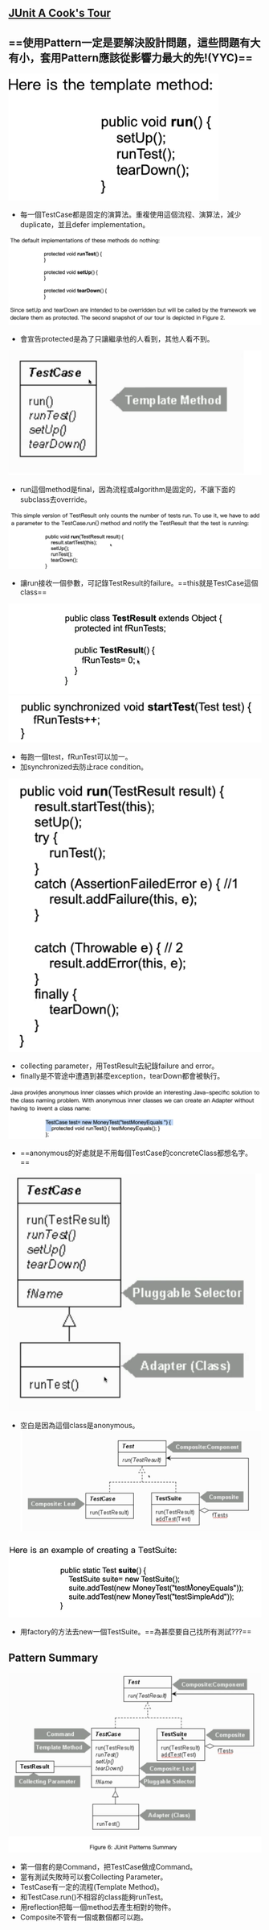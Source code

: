 ## [JUnit A Cook's Tour](<https://www.cs.cmu.edu/~pattis/15-1XX/common/zips/junit4.1/doc/cookstour/cookstour.htm>)
## ==使用Pattern一定是要解決設計問題，這些問題有大有小，套用Pattern應該從影響力最大的先!(YYC)==

![run](img/JUnit/run.png)

- 每一個TestCase都是固定的演算法。重複使用這個流程、演算法，減少duplicate，並且defer implementation。

![protectedMethod](img/JUnit/protectedMethod.png)
- 會宣告protected是為了只讓繼承他的人看到，其他人看不到。

![finalMethod](img/JUnit/finalMethod.png)
- run這個method是final，因為流程或algorithm是固定的，不讓下面的subclass去override。

![TestResultInRun](img/JUnit/TestResultInRun.png)
- 讓run接收一個參數，可記錄TestResult的failure。==this就是TestCase這個class==

![fRunTest](img/JUnit/fRunTest.png)
![startTest](img/JUnit/startTest.png)
- 每跑一個test，fRunTest可以加一。
- 加synchronized去防止race condition。

![CollectingParameter](img/JUnit/CollectingParameter.png)
- collecting parameter，用TestResult去紀錄failure and error。
- finally是不管途中遭遇到甚麼exception，tearDown都會被執行。

![anonymous](img/JUnit/anonymous.png)
- ==anonymous的好處就是不用每個TestCase的concreteClass都想名字。==

![anonymous2](img/JUnit/anonymous2.png)
- 空白是因為這個class是anonymous。
![CompositeInTest](img/JUnit/CompositeInTest.png)

![CreatingATestSuite](img/JUnit/CreatingATestSuite.png)
- 用factory的方法去new一個TestSuite。==為甚麼要自己找所有測試???==

## Pattern Summary

![JUnitPatternSummary](img/JUnit/JUnitPatternSummary.png)
- 第一個套的是Command，把TestCase做成Command。
- 當有測試失敗時可以套Collecting Parameter。
- TestCase有一定的流程(Template Method)。
- 和TestCase.run()不相容的class能夠runTest。
- 用reflection把每一個method去產生相對的物件。
- Composite不管有一個或數個都可以跑。


